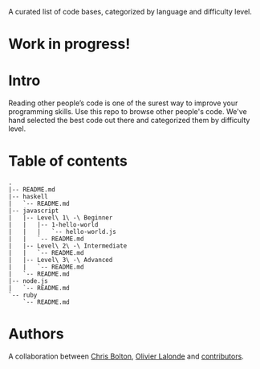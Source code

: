 A curated list of code bases, categorized by language and difficulty
level.

# Work in progress!

# Intro

Reading other people’s code is one of the surest way to improve your
programming skills. Use this repo to browse other people's code. We've
hand selected the best code out there and categorized them by difficulty
level.

# Table of contents

    .
    |-- README.md
    |-- haskell
    |   `-- README.md
    |-- javascript
    |   |-- Level\ 1\ -\ Beginner
    |   |   |-- 1-hello-world
    |   |   |   `-- hello-world.js
    |   |   `-- README.md
    |   |-- Level\ 2\ -\ Intermediate
    |   |   `-- README.md
    |   |-- Level\ 3\ -\ Advanced
    |   |   `-- README.md
    |   `-- README.md
    |-- node.js
    |   `-- README.md
    `-- ruby
        `-- README.md

# Authors

A collaboration between [Chris
Bolton](https://github.com/saiko-chriskun), [Olivier
Lalonde](https://github.com/olalonde) and
[contributors](https://github.com/olalonde/decipher/graphs/contributors).

